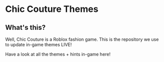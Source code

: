 # Chic Couture Themes
## What's this?
Well, Chic Couture is a Roblox fashion game.
This is the repository we use to update in-game themes LIVE!

Have a look at all the themes + hints in-game here!
